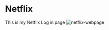 # Netflix
This is my Netflix Log in page
![netflix-webpage](https://user-images.githubusercontent.com/101407279/165544064-f90b0eb0-8139-4698-bf44-ceb9e87b4035.JPG)
